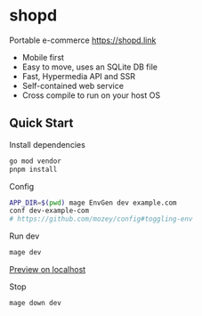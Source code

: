 # shopd

Portable e-commerce https://shopd.link
- Mobile first
- Easy to move, uses an SQLite DB file
- Fast, Hypermedia API and SSR
- Self-contained web service
- Cross compile to run on your host OS


## Quick Start

Install dependencies
```bash
go mod vendor
pnpm install
```

Config
```bash
APP_DIR=$(pwd) mage EnvGen dev example.com
conf dev-example-com
# https://github.com/mozey/config#toggling-env
```

Run dev
```bash
mage dev
```

[Preview on localhost](https://localhost:8443)

Stop
```bash
mage down dev
```
